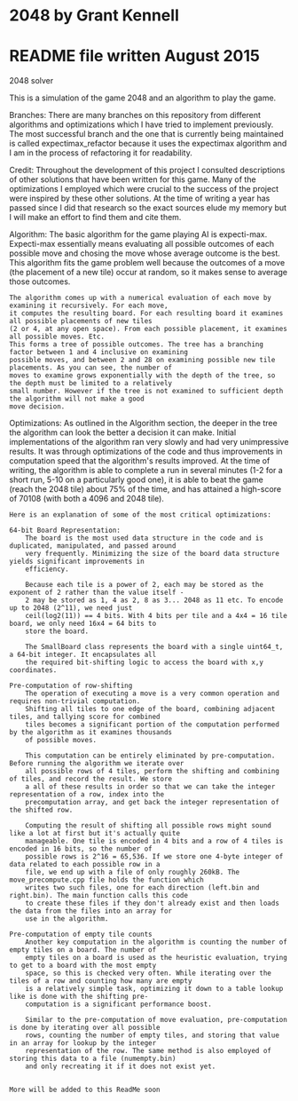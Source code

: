 # 2048 by Grant Kennell
# README file written August 2015
2048 solver

This is a simulation of the game 2048 and an algorithm to play the game.

Branches:
    There are many branches on this repository from different algorithms and optimizations which I have tried to
    implement previously. The most successful branch and the one that is currently being maintained is called 
    expectimax_refactor because it uses the expectimax algorithm and I am in the process of refactoring it for
    readability.
    
Credit:
    Throughout the development of this project I consulted descriptions of other solutions that have been written for
    this game. Many of the optimizations I employed which were crucial to the success of the project were inspired by
    these other solutions. At the time of writing a year has passed since I did that research so the exact sources
    elude my memory but I will make an effort to find them and cite them.
    
Algorithm:
    The basic algorithm for the game playing AI is expecti-max. Expecti-max essentially means evaluating all possible
    outcomes of each possible move and chosing the move whose average outcome is the best. This algorithm fits the 
    game problem well because the outcomes of a move (the placement of a new tile) occur at random, so it makes
    sense to average those outcomes.
    
    The algorithm comes up with a numerical evaluation of each move by examining it recursively. For each move,
    it computes the resulting board. For each resulting board it examines all possible placements of new tiles
    (2 or 4, at any open space). From each possible placement, it examines all possible moves. Etc.
    This forms a tree of possible outcomes. The tree has a branching factor between 1 and 4 inclusive on examining
    possible moves, and between 2 and 28 on examining possible new tile placements. As you can see, the number of
    moves to examine grows exponentially with the depth of the tree, so the depth must be limited to a relatively
    small number. However if the tree is not examined to sufficient depth the algorithm will not make a good
    move decision.
    
Optimizations:
    As outlined in the Algorithm section, the deeper in the tree the algorithm can look the better a decision it can
    make. Initial implementations of the algorithm ran very slowly and had very unimpressive results. It was through
    optimizations of the code and thus improvements in computation speed that the algorithm's results improved.
    At the time of writing, the algorithm is able to complete a run in several minutes (1-2 for a short run, 5-10 on
    a particularly good one), it is able to beat the game (reach the 2048 tile) about 75% of the time, and has
    attained a high-score of 70108 (with both a 4096 and 2048 tile).
    
    Here is an explanation of some of the most critical optimizations:
    
    64-bit Board Representation:
        The board is the most used data structure in the code and is duplicated, manipulated, and passed around
        very frequently. Minimizing the size of the board data structure yields significant improvements in
        efficiency.
       
        Because each tile is a power of 2, each may be stored as the exponent of 2 rather than the value itself -
        2 may be stored as 1, 4 as 2, 8 as 3... 2048 as 11 etc. To encode up to 2048 (2^11), we need just
        ceil(log2(11)) == 4 bits. With 4 bits per tile and a 4x4 = 16 tile board, we only need 16x4 = 64 bits to
        store the board.
       
        The SmallBoard class represents the board with a single uint64_t, a 64-bit integer. It encapsulates all
        the required bit-shifting logic to access the board with x,y coordinates.
        
    Pre-computation of row-shifting
        The operation of executing a move is a very common operation and requires non-trivial computation.
        Shifting all tiles to one edge of the board, combining adjacent tiles, and tallying score for combined
        tiles becomes a significant portion of the computation performed by the algorithm as it examines thousands
        of possible moves.
        
        This computation can be entirely eliminated by pre-computation. Before running the algorithm we iterate over
        all possible rows of 4 tiles, perform the shifting and combining of tiles, and record the result. We store
        a all of these results in order so that we can take the integer representation of a row, index into the
        precomputation array, and get back the integer representation of the shifted row. 
        
        Computing the result of shifting all possible rows might sound like a lot at first but it's actually quite
        manageable. One tile is encoded in 4 bits and a row of 4 tiles is encoded in 16 bits, so the number of
        possible rows is 2^16 = 65,536. If we store one 4-byte integer of data related to each possible row in a 
        file, we end up with a file of only roughly 260kB. The move_precompute.cpp file holds the function which
        writes two such files, one for each direction (left.bin and right.bin). The main function calls this code
        to create these files if they don't already exist and then loads the data from the files into an array for
        use in the algorithm.
        
    Pre-computation of empty tile counts
        Another key computation in the algorithm is counting the number of empty tiles on a board. The number of
        empty tiles on a board is used as the heuristic evaluation, trying to get to a board with the most empty
        space, so this is checked very often. While iterating over the tiles of a row and counting how many are empty
        is a relatively simple task, optimizing it down to a table lookup like is done with the shifting pre-
        computation is a significant performance boost.
        
        Similar to the pre-computation of move evaluation, pre-computation is done by iterating over all possible
        rows, counting the number of empty tiles, and storing that value in an array for lookup by the integer
        representation of the row. The same method is also employed of storing this data to a file (numempty.bin)
        and only recreating it if it does not exist yet.
    
    
    More will be added to this ReadMe soon
